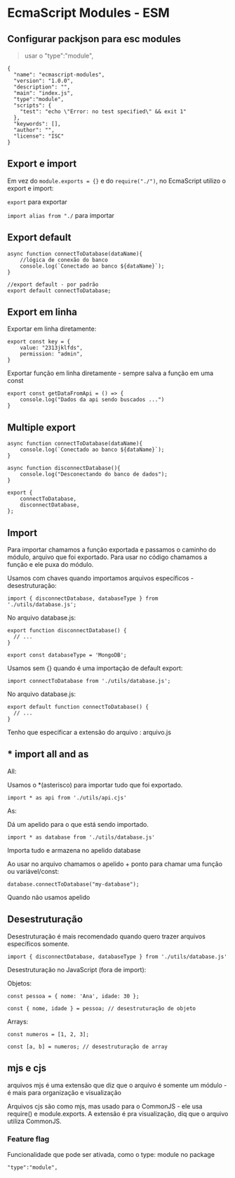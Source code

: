 # EcmaScript Modules - ESM

## Configurar packjson para esc modules
> usar o "type":"module",

```
{
  "name": "ecmascript-modules",
  "version": "1.0.0",
  "description": "",
  "main": "index.js",
  "type":"module",
  "scripts": {
    "test": "echo \"Error: no test specified\" && exit 1"
  },
  "keywords": [],
  "author": "",
  "license": "ISC"
}
```

## Export e import

Em vez do `module.exports = {}` e do `require("./")`, no EcmaScript utilizo o export e import:

`export` para exportar

`import alias from "./` para importar 

## Export default

```
async function connectToDatabase(dataName){
    //lógica de conexão do banco
    console.log(`Conectado ao banco ${dataName}`);
}

//export default - por padrão
export default connectToDatabase;
```

## Export em linha

Exportar em linha diretamente:
```
export const key = {
    value: "2313jklfds",
    permission: "admin",
}
```

Exportar função em linha diretamente - sempre salva a função em uma const

```
export const getDataFromApi = () => {
    console.log("Dados da api sendo buscados ...")
}
```

## Multiple export

```
async function connectToDatabase(dataName){
    console.log(`Conectado ao banco ${dataName}`);
}

async function disconnectDatabase(){
    console.log("Desconectando do banco de dados");
}

export {
    connectToDatabase,
    disconnectDatabase,
};
```
## Import

Para importar chamamos a função exportada e passamos o caminho do módulo, arquivo que foi exportado.
Para usar no código chamamos a função e ele puxa do módulo.

Usamos com chaves quando importamos arquivos específicos - desestruturação:

```
import { disconnectDatabase, databaseType } from './utils/database.js';
```

No arquivo database.js:

```
export function disconnectDatabase() {
  // ...
}

export const databaseType = 'MongoDB';

```

Usamos sem {} quando é uma importação de default export:

```
import connectToDatabase from './utils/database.js';
```

No arquivo database.js:

```
export default function connectToDatabase() {
  // ...
}
```

Tenho que especificar a extensão do arquivo : arquivo.js

## * import all and as

All:

Usamos o *(asterisco) para importar tudo que foi exportado.

`import * as api from './utils/api.cjs'`

As:

Dá um apelido para o que está sendo importado.

`import * as database from './utils/database.js'`

Importa tudo e armazena no apelido database

Ao usar no arquivo chamamos o apelido + ponto para chamar uma função ou variável/const:

```
database.connectToDatabase("my-database");
```
Quando não usamos apelido

## Desestruturação

Desestruturação é mais recomendado quando quero trazer arquivos específicos somente.

`import { disconnectDatabase, databaseType } from './utils/database.js'`

Desestruturação no JavaScript (fora de import):

Objetos:

```
const pessoa = { nome: 'Ana', idade: 30 };

const { nome, idade } = pessoa; // desestruturação de objeto
```

Arrays:

```
const numeros = [1, 2, 3];

const [a, b] = numeros; // desestruturação de array
```

## mjs e cjs

arquivos mjs é uma extensão que diz que o arquivo é somente um módulo - é mais para organização e visualização

Arquivos cjs são como mjs, mas usado para o CommonJS - ele usa require() e module.exports. A extensão é pra visualização, diq que o arquivo utiliza CommonJS.

### Feature flag

Funcionalidade que pode ser ativada, como o type: module no package

`"type":"module",`